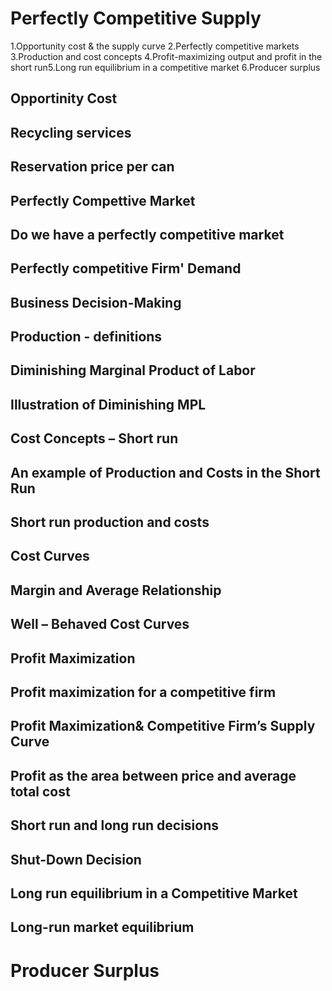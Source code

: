 # Perfectly Competitive Supply

1.Opportunity cost & the supply curve
2.Perfectly competitive markets
3.Production and cost concepts
4.Profit-maximizing output and profit in the short run5.Long run equilibrium in a competitive market
6.Producer surplus

## Opportinity Cost

## Recycling services

## Reservation price per can

## Perfectly Compettive Market

## Do we have a perfectly competitive market

## Perfectly competitive Firm' Demand

## Business Decision-Making

## Production - definitions

## Diminishing Marginal Product of Labor 

## Illustration of Diminishing MPL

## Cost Concepts – Short run

## An example of Production and Costs in the Short Run

## Short run production and costs

## Cost Curves

## Margin and Average Relationship

## Well – Behaved Cost Curves

## Profit Maximization

## Profit maximization for a competitive firm

## Profit Maximization& Competitive Firm’s Supply Curve

## Profit as the area between price and average total cost

## Short run and long run decisions

## Shut-Down Decision

## Long run equilibrium in a Competitive Market

## Long-run market equilibrium

# Producer Surplus


